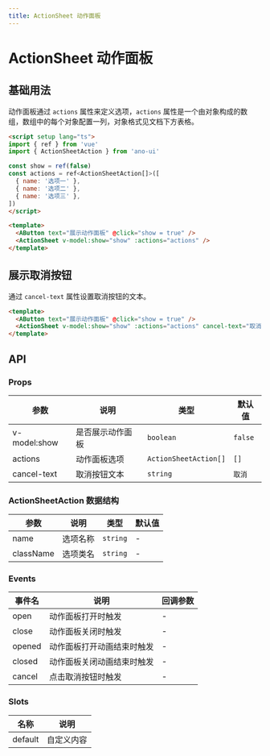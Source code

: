 ```yaml
---
title: ActionSheet 动作面板
---
```


# ActionSheet 动作面板

## 基础用法

动作面板通过 `actions` 属性来定义选项，`actions` 属性是一个由对象构成的数组，数组中的每个对象配置一列，对象格式见文档下方表格。

```html
<script setup lang="ts">
import { ref } from 'vue'
import { ActionSheetAction } from 'ano-ui'

const show = ref(false)
const actions = ref<ActionSheetAction[]>([
  { name: '选项一' },
  { name: '选项二' },
  { name: '选项三' },
])
</script>

<template>
  <AButton text="展示动作面板" @click="show = true" />
  <ActionSheet v-model:show="show" :actions="actions" />
</template>
```

## 展示取消按钮

通过 `cancel-text` 属性设置取消按钮的文本。

```html
<template>
  <AButton text="展示动作面板" @click="show = true" />
  <ActionSheet v-model:show="show" :actions="actions" cancel-text="取消" />
</template>
```

## API

### Props

| 参数 | 说明 | 类型 | 默认值 |
| --- | --- | --- | --- |
| v-model:show | 是否展示动作面板 | `boolean` | `false` |
| actions | 动作面板选项 | `ActionSheetAction[]` | `[]` |
| cancel-text | 取消按钮文本 | `string` | `取消` |

### ActionSheetAction 数据结构

| 参数 | 说明 | 类型 | 默认值 |
| --- | --- | --- | --- |
| name | 选项名称 | `string` | - |
| className | 选项类名 | `string` | - |

### Events

| 事件名 | 说明 | 回调参数 |
| --- | --- | --- |
| open | 动作面板打开时触发 | - |
| close | 动作面板关闭时触发 | - |
| opened | 动作面板打开动画结束时触发 | - |
| closed | 动作面板关闭动画结束时触发 | - |
| cancel | 点击取消按钮时触发 | - |

### Slots

| 名称 | 说明 |
| --- | --- |
| default | 自定义内容 |
